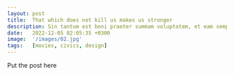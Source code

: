 ```yaml
---
layout: post
title:  That which does not kill us makes us stronger
description: Sin tantum est boni praeter summam voluptatem, et eam sempiternam. Cur post Tarentum ad Archytam. Qua ex cognitione facilior facta est investigatio rerum occultissimarum, empull...
date:   2022-12-05 02:05:35 +0300
image:  '/images/02.jpg'
tags:   [movies, civics, design]
---
```

Put the post here